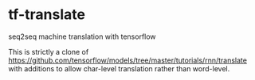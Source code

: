 # tf-translate
seq2seq machine translation with tensorflow


This is strictly a clone of https://github.com/tensorflow/models/tree/master/tutorials/rnn/translate with additions to allow char-level translation rather than word-level.
